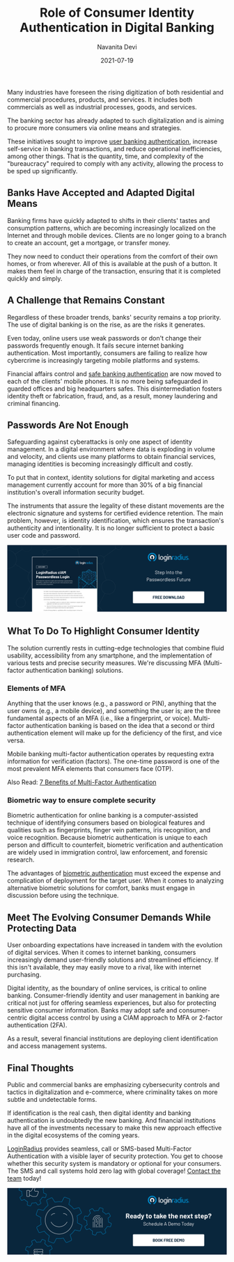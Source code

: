 ﻿---
title: "Role of Consumer Identity Authentication in Digital Banking"
date: "2021-07-19"
coverImage: "Digital-banking-platform-making-opt.jpg"
tags: ["loginradius"]
featured: false 
author: "Navanita Devi"
description: "Digital identity, as the boundary of online services, is critical to online banking. Consumer-friendly identity and user management in banking are critical not just for offering seamless experiences, but also for protecting sensitive consumer information."
metadescription: "If identification is the real cash, then digital identity and banking authentication is undoubtedly the new banking. Learn how consumer identity is making a difference."
metatitle: "Role of Consumer Identity Authentication in Digital Banking"
---


Many industries have foreseen the rising digitization of both residential and commercial procedures, products, and services. It includes both commercials as well as industrial processes, goods, and services.

The banking sector has already adapted to such digitalization and is aiming to procure more consumers via online means and strategies.

These initiatives sought to improve [user banking authentication](https://www.loginradius.com/blog/start-with-identity/financial-industry-identity-management/), increase self-service in banking transactions, and reduce operational inefficiencies, among other things. That is the quantity, time, and complexity of the "bureaucracy" required to comply with any activity, allowing the process to be sped up significantly.

## Banks Have Accepted and Adapted Digital Means

Banking firms have quickly adapted to shifts in their clients' tastes and consumption patterns, which are becoming increasingly localized on the Internet and through mobile devices. Clients are no longer going to a branch to create an account, get a mortgage, or transfer money.

They now need to conduct their operations from the comfort of their own homes, or from wherever. All of this is available at the push of a button. It makes them feel in charge of the transaction, ensuring that it is completed quickly and simply.

## A Challenge that Remains Constant

Regardless of these broader trends, banks' security remains a top priority. The use of digital banking is on the rise, as are the risks it generates.

Even today, online users use weak passwords or don't change their passwords frequently enough. It fails secure internet banking authentication. Most importantly, consumers are failing to realize how cybercrime is increasingly targeting mobile platforms and systems.

Financial affairs control and [safe banking authentication](https://www.loginradius.com/industry-finance-and-banking/) are now moved to each of the clients' mobile phones. It is no more being safeguarded in guarded offices and big headquarters safes. This disintermediation fosters identity theft or fabrication, fraud, and, as a result, money laundering and criminal financing.

## Passwords Are Not Enough

Safeguarding against cyberattacks is only one aspect of identity management. In a digital environment where data is exploding in volume and velocity, and clients use many platforms to obtain financial services, managing identities is becoming increasingly difficult and costly.

To put that in context, identity solutions for digital marketing and access management currently account for more than 30% of a big financial institution's overall information security budget.

The instruments that assure the legality of these distant movements are the electronic signature and systems for certified evidence retention. The main problem, however, is identity identification, which ensures the transaction's authenticity and intentionality. It is no longer sufficient to protect a basic user code and password.

[![Product-Passwordless-Login](Product-Passwordless-Login.png)](https://www.loginradius.com/resource/loginradius-ciam-passwordless-login/)

## What To Do To Highlight Consumer Identity

The solution currently rests in cutting-edge technologies that combine fluid usability, accessibility from any smartphone, and the implementation of various tests and precise security measures. We're discussing MFA (Multi-factor authentication banking) solutions.

### Elements of MFA

Anything that the user knows (e.g., a password or PIN), anything that the user owns (e.g., a mobile device), and something the user is; are the three fundamental aspects of an MFA (i.e., like a fingerprint, or voice). Multi-factor authentication banking is based on the idea that a second or third authentication element will make up for the deficiency of the first, and vice versa.

Mobile banking multi-factor authentication  operates by requesting extra information for verification (factors). The one-time password is one of the most prevalent MFA elements that consumers face (OTP).

Also Read: [7 Benefits of Multi-Factor Authentication](https://www.loginradius.com/blog/start-with-identity/financial-industry-identity-management/)

### Biometric way to ensure complete security

Biometric authentication for online banking is a computer-assisted technique of identifying consumers based on biological features and qualities such as fingerprints, finger vein patterns, iris recognition, and voice recognition. Because biometric authentication is unique to each person and difficult to counterfeit, biometric verification and authentication are widely used in immigration control, law enforcement, and forensic research.

The advantages of [biometric authentication](https://www.loginradius.com/blog/start-with-identity/biometric-authentication-mobile-apps/) must exceed the expense and complication of deployment for the target user. When it comes to analyzing alternative biometric solutions for comfort, banks must engage in discussion before using the technique.

## Meet The Evolving Consumer Demands While Protecting Data

User onboarding expectations have increased in tandem with the evolution of digital services. When it comes to internet banking, consumers increasingly demand user-friendly solutions and streamlined efficiency. If this isn't available, they may easily move to a rival, like with internet purchasing.

Digital identity, as the boundary of online services, is critical to online banking. Consumer-friendly identity and user management in banking are critical not just for offering seamless experiences, but also for protecting sensitive consumer information. Banks may adopt safe and consumer-centric digital access control by using a CIAM approach to MFA or 2-factor authentication (2FA).

As a result, several financial institutions are deploying client identification and access management systems.

## Final Thoughts

Public and commercial banks are emphasizing cybersecurity controls and tactics in digitalization and e-commerce, where criminality takes on more subtle and undetectable forms.

If identification is the real cash, then digital identity and banking authentication is undoubtedly the new banking. And financial institutions have all of the investments necessary to make this new approach effective in the digital ecosystems of the coming years.

[LoginRadius](https://www.loginradius.com/) provides seamless, call or SMS-based Multi-Factor Authentication with a visible layer of security protection. You get to choose whether this security system is mandatory or optional for your consumers. The SMS and call systems hold zero lag with global coverage! [Contact the team](https://www.loginradius.com/contact-sales/) today!

[![book-a-demo-Consultation](../../assets/book-a-demo-loginradius.png)](https://www.loginradius.com/book-a-demo/)
